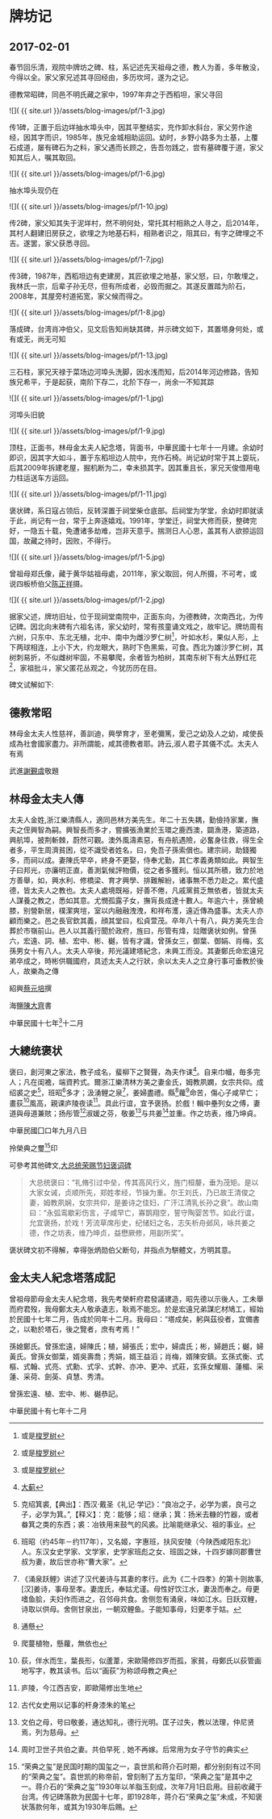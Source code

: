 牌坊记
========================

2017-02-01
------------------------

春节回乐清，观院中牌坊之碑、柱，系记述先天祖母之德，教人为善，多年散没，今得以全。家父家兄述其寻回经由，多历坎坷，遂为之记。

德教常昭碑，同邑不明氏藏之家中，1997年弃之于西稻坦，家父寻回

![]( {{ site.url }}/assets/blog-images/pf/1-3.jpg)

传1碑，正置于后边垟抽水埠头中，因其平整结实，充作卸水斜台，家父劳作途经，因其字而识，1985年，族兄金城相助运回。幼时，乡野小路多为土基，上覆石成道，屡有碑石为之料，家父遇而长顾之，告吾勿践之，尝有墓碑覆于道，家父知其后人，嘱其取回。

![]( {{ site.url }}/assets/blog-images/pf/1-6.jpg)

抽水埠头现仍在

![]( {{ site.url }}/assets/blog-images/pf/1-10.jpg)

传2碑，家父知其失于泥垟村，然不明何处，常托其村相熟之人寻之，后2014年，其村人翻建旧房获之，欲埋之为地基石料，相熟者识之，阻其曰，有字之碑埋之不吉。遂罢，家父获悉寻回。

![]( {{ site.url }}/assets/blog-images/pf/1-7.jpg)

传3碑，1987年，西稻坦边有吏建房，其匠欲埋之地基，家父怒，曰，尔敢埋之，我林氏一宗，后辈子孙无尽，但有所成者，必毁而掘之。其遂反置踏为阶石，2008年，其屋旁村道拓宽，家父候而得之。

![]( {{ site.url }}/assets/blog-images/pf/1-8.jpg)

落成碑，台湾肖冲伯父，见文后告知尚缺其碑，并示碑文如下，其置塔身何处，或有或无，尚无可知

![]( {{ site.url }}/assets/blog-images/pf/1-13.jpg)

三石柱，家兄天禄于菜场边河埠头洗脚，因水浅而知，后2014年河边修路，告知族兄希平，于是起获，南阶下存二，北阶下存一，尚余一不知其踪

![]( {{ site.url }}/assets/blog-images/pf/1-1.jpg)

河埠头旧貌

![]( {{ site.url }}/assets/blog-images/pf/1-9.jpg)

顶柱，正面书，林母金太夫人紀念塔，背面书，中華民國十七年十一月建。余幼时即识，因其字大如斗，置于东稻坦边人院中，充作石椅。尚记幼时常于其上耍玩，后其2009年拆建老屋，掘机断为二，幸未损其字。因其重且长，家兄天俊借用电力柱运送车方运回。

![]( {{ site.url }}/assets/blog-images/pf/1-11.jpg)

褒状碑，系日寇占领后，反转深置于祠堂柴仓底部。后祠堂为学堂，余幼时即就读于此，尚记有一台，常于上奔逐嬉戏。1991年，学堂迁，祠堂大修而获，整碑完好，一隐五十载，免遭诸多劫难，岂非天意乎。揣测日人心思，盖其有人欲掠运回国，故藏之待时，因败，不得行。

![]( {{ site.url }}/assets/blog-images/pf/1-5.jpg)

曾祖母郑氏像，藏于黄华姑祖母處，2011年，家父取回，何人所摄，不可考，或说四板桥伯父[陈正祥](http://baike.baidu.com/subview/1353979/5980978.htm)摄。

![]( {{ site.url }}/assets/blog-images/pf/1-2.jpg)

据家父述，牌坊旧址，位于现祠堂南院中，正面东向，为德教碑，次南西北，为传记碑。因北向末碑有六祖名讳，家父幼时，常有孩童诵文戏之，故牢记。牌坊周有六树，只东中、东北无植，北中、南中为雌沙罗仁树[^1]，叶如水杉，果似人形，上下两球相连，上小下大，约龙眼大，熟时下色黑紫，可食。西北为雄沙罗仁树，其树刺易折，不似雌树牢固，不易攀爬，余者皆为柏树，其南东树下有大丛野红花[^1]，家祖批斗，家父匿花丛观之，今犹历历在目。

[^1]: 或是[梭罗树](http://baike.baidu.com/view/466614.htm)
[^2]: [大蓟](http://baike.baidu.com/view/30765.htm)

碑文试解如下:


德教常昭
----------
林母金太夫人性慈祥，善訓迪，興學育才，至老彌篤，愛己之幼及人之幼，咸使長成為社會國家盡力。非所謂能，咸其德教者耶。詩云,淑人君子其儀不忒。太夫人有焉

武進[謝覲虞](http://baike.baidu.com/view/2329438.htm)敬題


林母金太夫人傳
----------
太夫人金姓,浙江樂清縣人，適同邑林方美先生。年二十五失耦，勤儉持家業，撫夫之侄興智為嗣。興智長而多才，嘗擴張漁業於玉環之鹿西澳，闢漁港，築道路，興航埠，披荆斬棘，蔚然可觀。澳外風濤素惡，有舟航遇險，必奮身往救，得生全者多，平生周濟貧困，從不識受者姓名，曰，免吾子孫索償也。建宗祠，助錢獨多，而祠以成。妻陳氏早卒，終身不更娶，侍奉尤勤，其仁孝義勇類如此。興智生子曰邦光，亦廉明正直，善測氣候評物價，從之者多獲利。恒以其所積，致力於地方善舉，如，興水利、修橋梁、育才興學、排難解紛，诸事無不悉力赴之。累代盛德，皆太夫人之教也。太夫人處境既裕，好善不倦，凡戚黨貧乏無依者，皆就太夫人謀養之教之，悉如其意。尤憫孤露子女，撫肓長成達十數人。年逾六十，孫曾繞膝，别營新居，樸潔爽塏，室以内融融洩洩，和祥布濩，遠近傳為盛事。太夫人亦顧而樂之。邑之長官欽其義，顔其堂曰，松貞萱茂。卒年八十有八，與方美先生合葬於市嶺前山。邑人以其義行聞於政府，旌曰，彤管有煒，竝贈褒状如例。曾孫六，宏遠、詞、植、宏中、彬、樾，皆有才識，曾孫女三，御葉、御娟、肖梅，玄孫男女十有八人。太夫人卒後，邦光議建塔紀念，未興工而没。其妻鄭氏命宏遠兄弟卒成之，時彬供職國府，具述太夫人之行狀，余以太夫人之立身行事可垂教於後人，故樂為之傳

紹興[蔡元培](http://baike.baidu.com/view/2008.htm)撰

海鹽[陳大齊](http://baike.baidu.com/view/127514.htm)書

中華民國十七年[^1]十二月


大總统褒状
----------
褒曰，創河東之家法，教子成名，蜚柳下之賢聲，為夫作诔[^2]。自来巾幗，毎多完人；凡在闺襜，端資矜式。爾浙冮樂清林方美之妻金氏，姆教夙嫻，女宗共仰。成绍裘之史[^3]，班昭[^4]多才；汲湧鲤之泉[^5]，姜婦盡禮。縣[^6]蘿[^7]命苦，傷心子咸早亡；畫荻[^8]風高，親课庐陵夜读[^9]。具此行谊，宜予褒扬。於戲！輯中壘列女之傅，妻道與母道兼賅；扬彤管[^10]淑媛之芬，敬姜[^11]与共姜[^12]並重。作之坊表，维乃坤貞。

中華民國囗口年九月八日

拎榮典之璽[^13]印


可參考其他碑文,[大总统荣赐节妇褒词碑](http://baike.baidu.com/view/9770853.htm)

>大总统褒曰：“礼脩引过中垒，传其高风行义，旌门桓嫠，垂为茂矩。是以大家女诫，贞顺所先，郑姓孝经，节操为重。尔王刘氏，乃已故王清俊之妻，姆教夙娴，女宗共仰，是姜诗之佳妇，广汗江清乳长孙之衰”。故山南曰：“永弧鸾歇彩伤言，子咸早亡，寡鹊翔空，誓守陶婴苦节。如此行谊，允宜褒扬，於戏！芳流草席彤史，纪储妇之名，志矢析舟邺风，咏共姜之德，作之坊表，维乃坤贞，益懋厥修，用副所奖”。

褒状碑文初不得解，幸得张炳勋伯父断句，并指点为駢體文，方明其意。

金太夫人紀念塔落成記
----------
曾祖母節母金太夫人紀念塔，我先考榮軒府君發議建造，昭先德以示後人，工未舉而府君歿，我母鄭太夫人敬承遺志，耿焉不能忘。於是宏遠兄弟謀庀材鳩工，經始於民國十七年二月，告成於同年十二月。我母曰：“塔成矣，躬與茲役者，宜備書之，以勒於塔石，後之覽者，庶有考焉！”

孫媳鄭氏。曾孫宏遠，婦陳氏；植，婦張氏；宏中，婦虞氏；彬，婦趙氏；樾，婦黃氏。曾孫女御葉，婿吳壽喬；秀娟，婿王益滔；肖梅，婿陳安鎮。玄孫式衡、式樞、式翰、式亮、式勳、式孚、式幹、亦冲、更冲、式莊，玄孫女耀眉、蓮楣、采蓮、采荷、劍英、貞慧、秀清。

曾孫宏遠、植、宏中、彬、樾恭記。

中華民國十有七年十二月


[^1]: 1928年
[^2]: 叙述死者生前事迹，表示哀悼，亦即为谥法所本
[^3]: 克绍箕裘,【典出】：西汉·戴圣《礼记·学记》：“良冶之子，必学为裘，良弓之子，必学为箕。”,【释义】：克：能够；绍：继承；箕：扬米去糠的竹器，或者畚箕之类的东西；裘：冶铁用来鼓气的风裘。比喻能继承父、祖的事业。
[^4]: 班昭（约45年－约117年），又名姬，字惠班，扶风安陵（今陕西咸阳东北）人。东汉女史学家、文学家，史学家班彪之女、班固之妹，十四岁嫁同郡曹世叔为妻，故后世亦称“曹大家”。
[^5]: 《涌泉跃鲤》讲述了汉代姜诗与其妻的孝行。此为《二十四孝》的第十则故事,[汉]姜诗，事母至孝。妻庞氏，奉姑尤谨。母性好饮江水，妻汲而奉之。母更嗜鱼脍，夫妇作而进之，召邻母共食。舍侧忽有涌泉，味如江水。日跃双鲤，诗取以供母。舍侧甘泉出，一朝双鲤鱼。子能知事母，妇更孝于姑。
[^6]: 通懸
[^7]: 爬蔓植物，懸蘿，無依也
[^8]: 荻，伴水而生，葉長形，似蘆葦，宋歐陽修四岁而孤，家貧，母鄭氏以荻管画地写字，教其读书。后以“画荻”为称颂母教之典
[^9]: 庐陵，今江西吉安，即歐陽修出生地
[^10]: 古代女史用以记事的杆身漆朱的笔
[^11]: 文伯之母，号曰敬姜，通达知礼，德行光明。匡子过失，教以法理，仲尼贤焉，列为慈母。
[^12]: 周时卫世子共伯之妻。共伯早死﹐她不再嫁。后常用为女子守节的典实
[^13]:“荣典之玺”是民国时期的国玺之一，袁世凯和蒋介石时期，都分别刻有过不同的“荣典之玺”。袁世凯的称帝前，曾刻制了五方玺印，“荣典之玺”是其中之一。蒋介石的“荣典之玺”1930年以羊脂玉刻成，次年7月1日启用。目前收藏于台湾。传记碑落款为民国十七年，即1928年，蒋介石“荣典之玺”未成，不知褒状落款何年，或其为1930年后赐。
